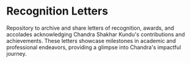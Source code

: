 # Recognition Letters
Repository to archive and share letters of recognition, awards, and accolades acknowledging Chandra Shakhar Kundu's contributions and achievements. These letters showcase milestones in academic and professional endeavors, providing a glimpse into Chandra's impactful journey.

